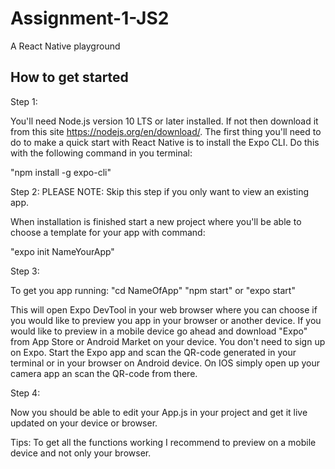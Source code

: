 # Assignment-1-JS2

A React Native playground

## How to get started

Step 1: 

You'll need Node.js version 10 LTS or later installed. If not then download it from this site https://nodejs.org/en/download/.
The first thing you'll need to do to make a quick start with React Native is to install the Expo CLI. 
Do this with the following command in you terminal:

"npm install -g expo-cli"

Step 2: PLEASE NOTE: Skip this step if you only want to view an existing app.

When installation is finished start a new project where you'll be able to choose a template for your app with command:

"expo init NameYourApp"

Step 3: 

To get you app running:
"cd NameOfApp"
"npm start" or "expo start"

This will open Expo DevTool in your web browser where you can choose if you would like to preview you app in your browser or another device. If you would like to preview in a mobile device go ahead and download "Expo" from App Store or Android Market on your device. 
You don't need to sign up on Expo.
Start the Expo app and scan the QR-code generated in your terminal or in your browser on Android device. On IOS simply open up your camera app an scan the QR-code from there.  

Step 4: 

Now you should be able to edit your App.js in your project and get it live updated on your device or browser. 

Tips: To get all the functions working I recommend to preview on a mobile device and not only your browser. 


